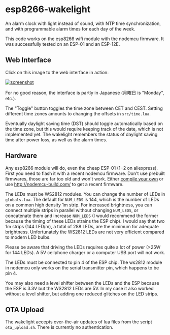 esp8266-wakelight
=================

An alarm clock with light instead of sound, with NTP time
synchronization, and with programmable alarm times for each day of the
week.

This code works on the esp8266 wifi module with the nodemcu firmware.
It was successfully tested on an ESP-01 and an ESP-12E.

Web Interface
-------------

Click on this image to the web interface in action:

[![screenshot](https://raw.github.com/Christoph-D/esp8266-wakelight/master/webinterface.png)](https://raw.github.com/Christoph-D/esp8266-wakelight/master/webinterface.mp4)

For no good reason, the interface is partly in Japanese (月曜日 is
"Monday", etc.).

The "Toggle" button toggles the time zone between CET and CEST.
Setting different time zones amounts to changing the offsets in
`src/time.lua`.

Eventually daylight saving time (DST) should toggle automatically
based on the time zone, but this would require keeping track of the
date, which is not implemented yet.  The wakelight remembers the
status of daylight saving time after power loss, as well as the alarm
times.

Hardware
--------

Any esp8266 module will do, even the cheap ESP-01 ($1-$2 on
aliexpress).  First you need to flash it with a recent nodemcu
firmware.  Don't use prebuilt firmwares, those are far too old and
won't work.  Either
[compile your own](https://hub.docker.com/r/marcelstoer/nodemcu-build/)
or use http://nodemcu-build.com/ to get a recent firmware.

The LEDs must be WS2812 modules.  You can change the number of LEDs in
`globals.lua`.  The default for `NUM_LEDS` is 144, which is the number
of LEDs on a common high density 1m strip.  For increased brightness,
you can connect multiple strips in parallel without changing
`NUM_LEDS`, or concatenate them and increase `NUM_LEDS` (I would
recommend the former because the timing of these LEDs strains the ESP
chip).  I would say that two 1m strips (144 LED/m), a total of 288
LEDs, are the minimum for adequate brightness.  Unfortunately the
WS2812 LEDs are not very efficient compared to modern LED bulbs.

Please be aware that driving the LEDs requires quite a lot of power
(>25W for 144 LEDs).  A 5V cellphone charger or a computer USB port
will not work.

The LEDs must be connected to pin 4 of the ESP chip.  The ws2812
module in nodemcu only works on the serial transmitter pin, which
happens to be pin 4.

You may also need a level shifter between the LEDs and the ESP because
the ESP is 3.3V but the WS2812 LEDs are 5V.  In my case it also worked
without a level shifter, but adding one reduced glitches on the LED
strips.

OTA Upload
----------

The wakelight accepts over-the-air updates of lua files from the
script `ota_upload.sh`.  There is currently no authentication.
